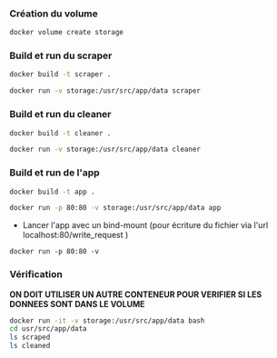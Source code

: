### Création du volume

```bash
docker volume create storage
```


### Build et run du scraper
```bash
docker build -t scraper . 
```

```bash
docker run -v storage:/usr/src/app/data scraper
```

### Build et run du cleaner
```bash
docker build -t cleaner . 
```

```bash
docker run -v storage:/usr/src/app/data cleaner
```


### Build et run de l'app
```bash
docker build -t app . 
```

```bash
docker run -p 80:80 -v storage:/usr/src/app/data app
```



- Lancer l'app avec un bind-mount (pour écriture du fichier via l'url localhost:80/write_request )

```
docker run -p 80:80 -v 
```



### Vérification

**ON DOIT UTILISER UN AUTRE CONTENEUR POUR VERIFIER SI LES DONNEES SONT DANS LE VOLUME**

```bash
docker run -it -v storage:/usr/src/app/data bash
cd usr/src/app/data
ls scraped
ls cleaned
```





